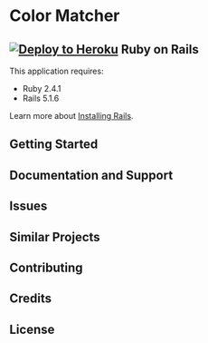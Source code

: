 Color Matcher
================
[![Deploy to Heroku](https://www.herokucdn.com/deploy/button.png)](https://heroku.com/deploy)
Ruby on Rails
-------------

This application requires:

- Ruby 2.4.1
- Rails 5.1.6

Learn more about [Installing Rails](http://railsapps.github.io/installing-rails.html).

Getting Started
---------------

Documentation and Support
-------------------------

Issues
-------------

Similar Projects
----------------

Contributing
------------

Credits
-------

License
-------
